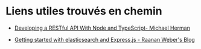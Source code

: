 # Liens utiles trouvés en chemin

- [Developing a RESTful API With Node and TypeScript- Michael Herman](http://mherman.org/blog/2016/11/05/developing-a-restful-api-with-node-and-typescript/#.WRHX3FS-if)

- [Getting started with elasticsearch and Express.js - Raanan Weber's Blog](https://blog.raananweber.com/2015/11/24/simple-autocomplete-with-elasticsearch-and-node-js/)